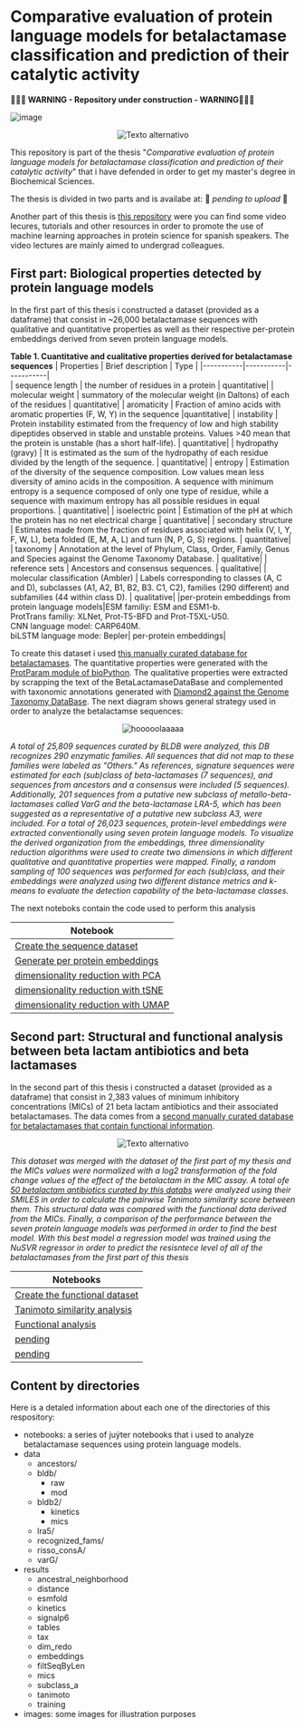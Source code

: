 # Comparative evaluation of protein language models for betalactamase classification and prediction of their catalytic activity

**🚨🚨🚨 WARNING - Repository under construction - WARNING🚨🚨🚨**

![image](https://github.com/miangoar/protein_language_models_for_betalactamases_analysis/blob/main/images/ibt.png)
<p align="center">
  <img src="https://github.com/miangoar/protein_language_models_for_betalactamases_analysis/blob/main/images/blas.png" alt="Texto alternativo">
</p>

This repository is part of the thesis "*Comparative evaluation of protein language models for betalactamase classification and prediction of their catalytic activity*" that i have defended in order to get my master's degree in Biochemical Sciences. 

The thesis is divided in two parts and is availabe at:  🚨 *pending to upload* 🚨

Another part of this thesis is [this repository](https://github.com/miangoar/ciencia-de-proteinas-basada-en-IA
) were you can find some video lecures, tutorials and other resources in order to promote the use of machine learning approaches in protein science for spanish speakers. The video lectures are mainly aimed to undergrad colleagues. 


## First part: Biological properties detected by protein language models   


In the first part of this thesis i constructed a dataset (provided as a dataframe) that consist in ~26,000 betalactamase sequences with qualitative and quantitative properties as well as their respective per-protein embeddings derived from seven protein language models. 

**Table 1. Cuantitative and cualitative properties derived for betalactamase sequences**
| Properties | Brief description | Type |
|-----------|-----------|-----------|  
| sequence length | the number of residues in a protein | quantitative|
| molecular weight | summatory of the molecular weight (in Daltons) of each of the residues | quantitative| 
| aromaticity | Fraction of amino acids with aromatic properties (F, W, Y) in the sequence |quantitative|
| instability | Protein instability estimated from the frequency of low and high stability dipeptides observed in stable and unstable proteins. Values >40 mean that the protein is unstable (has a short half-life). | quantitative|
| hydropathy (gravy) | It is estimated as the sum of the hydropathy of each residue divided by the length of the sequence. | quantitative|
| entropy | Estimation of the diversity of the sequence composition. Low values mean less diversity of amino acids in the composition. A sequence with minimum entropy is a sequence composed of only one type of residue, while a sequence with maximum entropy has all possible residues in equal proportions. | quantitative|
| isoelectric point | Estimation of the pH at which the protein has no net electrical charge | quantitative|
| secondary structure | Estimates made from the fraction of residues associated with helix (V, I, Y, F, W, L), beta folded (E, M, A, L) and turn (N, P, G, S) regions. | quantitative|
| taxonomy | Annotation at the level of Phylum, Class, Order, Family, Genus and Species against the Genome Taxonomy Database. | qualitative|
| reference sets | Ancestors and consensus sequences. | qualitative|
| molecular classification (Ambler) | Labels corresponding to classes (A, C and D), subclasses (A1, A2, B1, B2, B3. C1, C2), families (290 different) and subfamilies (44 within class D). | qualitative|
|per-protein embeddings from protein language models|ESM familiy: ESM and ESM1-b. <br> ProtTrans familiy: XLNet, Prot-T5-BFD and Prot-T5XL-U50. <br> CNN language model: CARP640M. <br> biLSTM language mode: Bepler| per-protein embeddings|

To create this dataset i used [this manually curated database for betalactamases](https://pubmed.ncbi.nlm.nih.gov/28719998/). The quantitative properties were generated with the [ProtParam module of bioPython](https://biopython.org/docs/1.76/api/Bio.SeqUtils.ProtParam.html). The qualitative properties were extracted by scrapping the text of the BetaLactamaseDataBase and complemented with taxonomic annotations generated with [Diamond2 against the Genome Taxonomy DataBase](https://github.com/hbckleikamp/GTDB2DIAMOND). The next diagram shows general strategy used in order to analyze the betalactamse sequences:  


<p align="center">
  <img src="https://github.com/miangoar/protein_language_models_for_betalactamases_analysis/blob/main/images/pipe1.png" alt="hooooolaaaaa">
</p>

*A total of 25,809 sequences curated by BLDB were analyzed, this DB recognizes 290 enzymatic families. All sequences that did not map to these families were labeled as "Others." As references, signature sequences were estimated for each (sub)class of beta-lactamases (7 sequences), and sequences from ancestors and a consensus were included (5 sequences). Additionally, 201 sequences from a putative new subclass of metallo-beta-lactamases called VarG and the beta-lactamase LRA-5, which has been suggested as a representative of a putative new subclass A3, were included. For a total of 26,023 sequences, protein-level embeddings were extracted conventionally using seven protein language models. To visualize the derived organization from the embeddings, three dimensionality reduction algorithms were used to create two dimensions in which different qualitative and quantitative properties were mapped. Finally, a random sampling of 100 sequences was performed for each (sub)class, and their embeddings were analyzed using two different distance metrics and k-means to evaluate the detection capability of the beta-lactamase classes.*

The next noteboks contain the code used to perform this analysis

| Notebook |
|-----------|
| [Create the sequence dataset](https://github.com/miangoar/protein_language_models_for_betalactamases_analysis/blob/main/notebooks/01_Create_sequence_dataset.ipynb) |
| [Generate per protein embeddings](https://github.com/miangoar/protein_language_models_for_betalactamases_analysis/blob/main/notebooks/02_Generate_embeddings_from_protein_language_models.ipynb) |
| [dimensionality reduction with PCA](https://github.com/miangoar/protein_language_models_for_betalactamases_analysis/blob/main/notebooks/03_DimRedu_PCA.ipynb) | 
| [dimensionality reduction with tSNE](https://github.com/miangoar/protein_language_models_for_betalactamases_analysis/blob/main/notebooks/04_DimRedu_tSNE.ipynb) | 
| [dimensionality reduction with UMAP](https://github.com/miangoar/protein_language_models_for_betalactamases_analysis/blob/main/notebooks/05_DimRedu_UMAP_and_panels.ipynb) | 

## Second part: Structural and functional analysis between beta lactam antibiotics and beta lactamases   

In the second part of this thesis i constructed a dataset (provided as a dataframe) that consist in 2,383 values of minimum inhibitory concentrations (MICs) of 21 beta lactam antibiotics and their associated betalactamases. The data comes from a  [second manually curated database for betalactamases that contain functional information](https://www.ncbi.nlm.nih.gov/pmc/articles/PMC6496087/). 

<p align="center">
  <img src="https://github.com/miangoar/protein_language_models_for_betalactamases_analysis/blob/main/images/pipe2.png" alt="Texto alternativo">
</p>

*This dataset was merged with the dataset of the first part of my thesis and the MICs values were normalized with a log2 transformation of the fold change values of the effect of the betalactam in the MIC assay. A total ofe [50 betalactam antibiotics curated by this databs](https://pubmed.ncbi.nlm.nih.gov/25475113/) were analyzed using their SMILES in order to calculate the pairwise Tanimoto similarity score between them. This structural data was compared with the functional data derived from the MICs. Finally, a comparison of the performance between the seven protein language models was performed in order to find the best model. With this best model a regression model was trained using the NuSVR regressor in order to predict the resisntece level of all of the betalactamases from the first part of this thesis*

| Notebooks |
|-----------|
| [Create the functional dataset](https://github.com/miangoar/protein_language_models_for_betalactamases_analysis/blob/main/notebooks/06_Create_functional_datasets.ipynb) |
| [Tanimoto similarity analysis](https://github.com/miangoar/protein_language_models_for_betalactamases_analysis/blob/main/notebooks/07_SMILES_analysis_Tanimoto.ipynb) | 
| [Functional analysis](https://github.com/miangoar/protein_language_models_for_betalactamases_analysis/blob/main/notebooks/08_Functional_datasets_analysis.ipynb) | 
| [pending](https://github.com/miangoar/protein_language_models_for_betalactamases_analysis/blob/main/notebooks/) | 
| [pending ](https://github.com/miangoar/protein_language_models_for_betalactamases_analysis/blob/main/notebooks/) | 


## Content by directories   

Here is a detaled information about each one of the directories of this respository:
* notebooks: a series of juýter notebooks that i used to analyze betalactamase sequences using protein language models.
* data
  - ancestors/
  - bldb/
    - raw
    - mod 
  - bldb2/
    - kinetics
    - mics 
  - lra5/
  - recognized_fams/
  - risso_consA/
  - varG/
* results
  - ancestral_neighborhood
  - distance
  - esmfold
  - kinetics
  - signalp6
  - tables
  - tax
  - dim_redo
  - embeddings
  - filtSeqByLen
  - mics
  - subclass_a
  - tanimoto
  - training
* images: some images for illustration purposes

